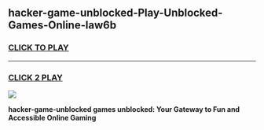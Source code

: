 
## hacker-game-unblocked-Play-Unblocked-Games-Online-law6b
<h3>
<a href="https://premium76.site?title=hacker-game-unblocked&ref=25A">CLICK TO PLAY</a></h3>
<hr>

<h3>
<a href="https://premium76.site?title=hacker-game-unblocked&ref=25A">CLICK 2 PLAY</a>
  
</h3>

<a href="https://premium76.site?title=hacker-game-unblocked&ref=25A"><img src="https://clearcache.store/games.png"></a>


**hacker-game-unblocked games unblocked: Your Gateway to Fun and Accessible Online Gaming**
